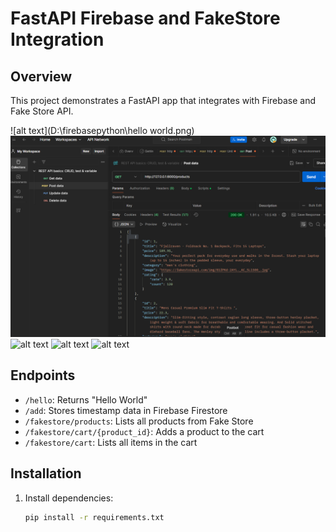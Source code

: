 # FastAPI Firebase and FakeStore Integration

## Overview
This project demonstrates a FastAPI app that integrates with Firebase and Fake Store API.

![alt text](D:\firebasepython\hello world.png)
![alt text](<products.png>) ![alt text](<D:\firebasepython\postman.png>) ![alt text](<D:\firebasepython\products on web.png>) ![alt text](<Screenshot 2025-01-12 224828.png>)

## Endpoints

- `/hello`: Returns "Hello World"
- `/add`: Stores timestamp data in Firebase Firestore
- `/fakestore/products`: Lists all products from Fake Store
- `/fakestore/cart/{product_id}`: Adds a product to the cart
- `/fakestore/cart`: Lists all items in the cart

## Installation

1. Install dependencies:
   ```bash
   pip install -r requirements.txt
